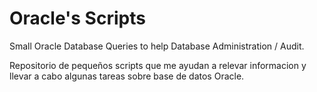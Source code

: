# Oracle's Scripts
Small Oracle Database Queries to help Database Administration / Audit.

Repositorio de pequeños scripts que me ayudan a relevar informacion y llevar a cabo algunas tareas sobre base de datos Oracle.

